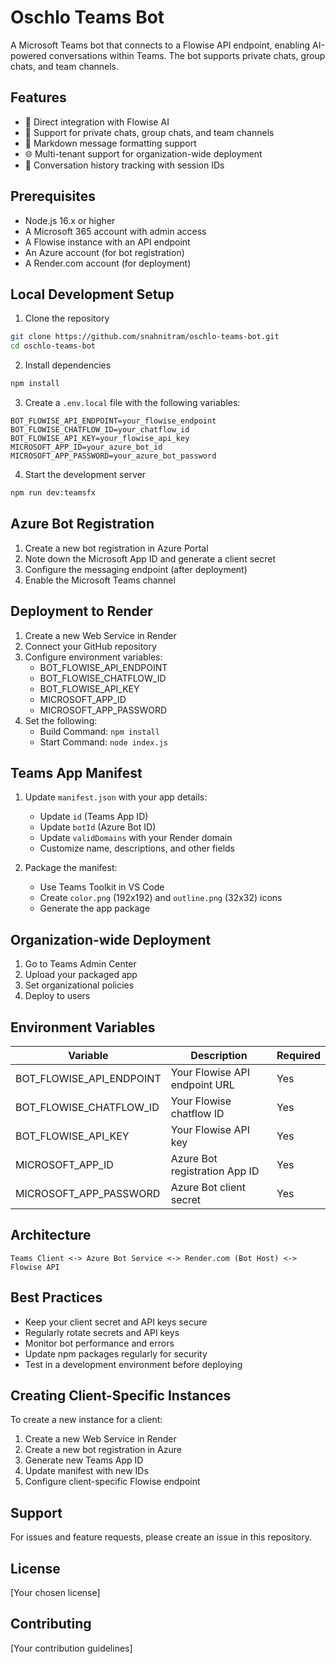 # Oschlo Teams Bot

A Microsoft Teams bot that connects to a Flowise API endpoint, enabling AI-powered conversations within Teams. The bot supports private chats, group chats, and team channels.

## Features

- 🤖 Direct integration with Flowise AI
- 💬 Support for private chats, group chats, and team channels
- 🔄 Markdown message formatting support
- 🌐 Multi-tenant support for organization-wide deployment
- 📝 Conversation history tracking with session IDs

## Prerequisites

- Node.js 16.x or higher
- A Microsoft 365 account with admin access
- A Flowise instance with an API endpoint
- An Azure account (for bot registration)
- A Render.com account (for deployment)

## Local Development Setup

1. Clone the repository
```bash
git clone https://github.com/snahnitram/oschlo-teams-bot.git
cd oschlo-teams-bot
```

2. Install dependencies
```bash
npm install
```

3. Create a `.env.local` file with the following variables:
```
BOT_FLOWISE_API_ENDPOINT=your_flowise_endpoint
BOT_FLOWISE_CHATFLOW_ID=your_chatflow_id
BOT_FLOWISE_API_KEY=your_flowise_api_key
MICROSOFT_APP_ID=your_azure_bot_id
MICROSOFT_APP_PASSWORD=your_azure_bot_password
```

4. Start the development server
```bash
npm run dev:teamsfx
```

## Azure Bot Registration

1. Create a new bot registration in Azure Portal
2. Note down the Microsoft App ID and generate a client secret
3. Configure the messaging endpoint (after deployment)
4. Enable the Microsoft Teams channel

## Deployment to Render

1. Create a new Web Service in Render
2. Connect your GitHub repository
3. Configure environment variables:
   - BOT_FLOWISE_API_ENDPOINT
   - BOT_FLOWISE_CHATFLOW_ID
   - BOT_FLOWISE_API_KEY
   - MICROSOFT_APP_ID
   - MICROSOFT_APP_PASSWORD
4. Set the following:
   - Build Command: `npm install`
   - Start Command: `node index.js`

## Teams App Manifest

1. Update `manifest.json` with your app details:
   - Update `id` (Teams App ID)
   - Update `botId` (Azure Bot ID)
   - Update `validDomains` with your Render domain
   - Customize name, descriptions, and other fields

2. Package the manifest:
   - Use Teams Toolkit in VS Code
   - Create `color.png` (192x192) and `outline.png` (32x32) icons
   - Generate the app package

## Organization-wide Deployment

1. Go to Teams Admin Center
2. Upload your packaged app
3. Set organizational policies
4. Deploy to users

## Environment Variables

| Variable | Description | Required |
|----------|-------------|----------|
| BOT_FLOWISE_API_ENDPOINT | Your Flowise API endpoint URL | Yes |
| BOT_FLOWISE_CHATFLOW_ID | Your Flowise chatflow ID | Yes |
| BOT_FLOWISE_API_KEY | Your Flowise API key | Yes |
| MICROSOFT_APP_ID | Azure Bot registration App ID | Yes |
| MICROSOFT_APP_PASSWORD | Azure Bot client secret | Yes |

## Architecture

```
Teams Client <-> Azure Bot Service <-> Render.com (Bot Host) <-> Flowise API
```

## Best Practices

- Keep your client secret and API keys secure
- Regularly rotate secrets and API keys
- Monitor bot performance and errors
- Update npm packages regularly for security
- Test in a development environment before deploying

## Creating Client-Specific Instances

To create a new instance for a client:
1. Create a new Web Service in Render
2. Create a new bot registration in Azure
3. Generate new Teams App ID
4. Update manifest with new IDs
5. Configure client-specific Flowise endpoint

## Support

For issues and feature requests, please create an issue in this repository.

## License

[Your chosen license]

## Contributing

[Your contribution guidelines]